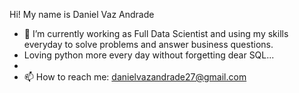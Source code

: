 Hi! My name is Daniel Vaz Andrade

- 🔭 I’m currently working as Full Data Scientist and using my skills everyday to solve problems and answer business questions.
- Loving python more every day without forgetting dear SQL...
- 
- 📫 How to reach me: danielvazandrade27@gmail.com

